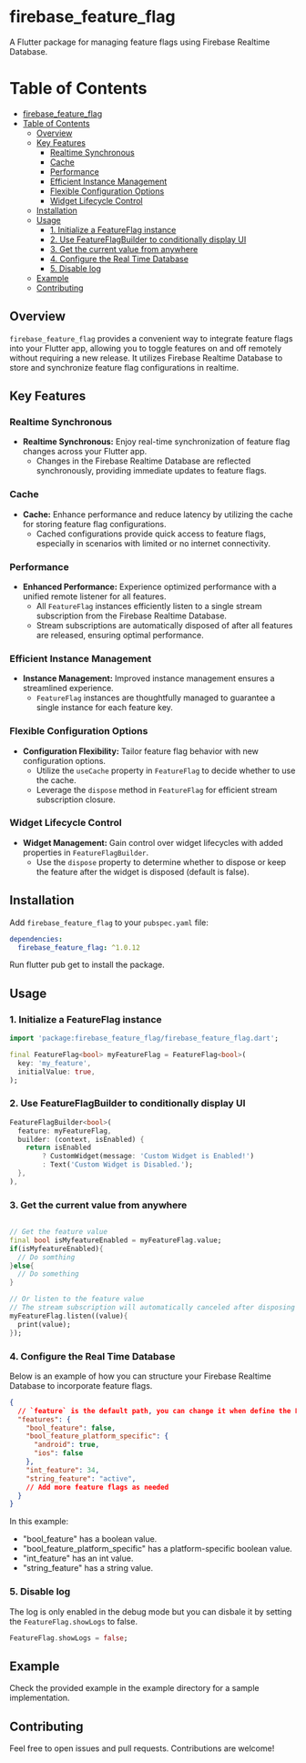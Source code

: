 # firebase_feature_flag

A Flutter package for managing feature flags using Firebase Realtime Database.

# Table of Contents

- [firebase\_feature\_flag](#firebase_feature_flag)
- [Table of Contents](#table-of-contents)
  - [Overview](#overview)
  - [Key Features](#key-features)
    - [Realtime Synchronous](#realtime-synchronous)
    - [Cache](#cache)
    - [Performance](#performance)
    - [Efficient Instance Management](#efficient-instance-management)
    - [Flexible Configuration Options](#flexible-configuration-options)
    - [Widget Lifecycle Control](#widget-lifecycle-control)
  - [Installation](#installation)
  - [Usage](#usage)
    - [1. Initialize a FeatureFlag instance](#1-initialize-a-featureflag-instance)
    - [2. Use FeatureFlagBuilder to conditionally display UI](#2-use-featureflagbuilder-to-conditionally-display-ui)
    - [3. Get the current value from anywhere](#3-get-the-current-value-from-anywhere)
    - [4. Configure the Real Time Database](#4-configure-the-real-time-database)
    - [5. Disable log](#5-disable-log)
  - [Example](#example)
  - [Contributing](#contributing)

## Overview

`firebase_feature_flag` provides a convenient way to integrate feature flags into your Flutter app, allowing you to toggle features on and off remotely without requiring a new release. It utilizes Firebase Realtime Database to store and synchronize feature flag configurations in realtime.

## Key Features

### Realtime Synchronous

- **Realtime Synchronous:** Enjoy real-time synchronization of feature flag changes across your Flutter app.
  - Changes in the Firebase Realtime Database are reflected synchronously, providing immediate updates to feature flags.

### Cache

- **Cache:** Enhance performance and reduce latency by utilizing the cache for storing feature flag configurations.
  - Cached configurations provide quick access to feature flags, especially in scenarios with limited or no internet connectivity.

### Performance

- **Enhanced Performance:** Experience optimized performance with a unified remote listener for all features.
  - All `FeatureFlag` instances efficiently listen to a single stream subscription from the Firebase Realtime Database.
  - Stream subscriptions are automatically disposed of after all features are released, ensuring optimal performance.

### Efficient Instance Management

- **Instance Management:** Improved instance management ensures a streamlined experience.
  - `FeatureFlag` instances are thoughtfully managed to guarantee a single instance for each feature key.

### Flexible Configuration Options

- **Configuration Flexibility:** Tailor feature flag behavior with new configuration options.
  - Utilize the `useCache` property in `FeatureFlag` to decide whether to use the cache.
  - Leverage the `dispose` method in `FeatureFlag` for efficient stream subscription closure.

### Widget Lifecycle Control

- **Widget Management:** Gain control over widget lifecycles with added properties in `FeatureFlagBuilder`.
  - Use the `dispose` property to determine whether to dispose or keep the feature after the widget is disposed (default is false).


## Installation

Add `firebase_feature_flag` to your `pubspec.yaml` file:

```yaml
dependencies:
  firebase_feature_flag: ^1.0.12
```

Run flutter pub get to install the package.

## Usage

### 1. Initialize a FeatureFlag instance
```dart
import 'package:firebase_feature_flag/firebase_feature_flag.dart';

final FeatureFlag<bool> myFeatureFlag = FeatureFlag<bool>(
  key: 'my_feature',
  initialValue: true,
);
```

### 2. Use FeatureFlagBuilder to conditionally display UI
```dart
FeatureFlagBuilder<bool>(
  feature: myFeatureFlag,
  builder: (context, isEnabled) {
    return isEnabled
        ? CustomWidget(message: 'Custom Widget is Enabled!')
        : Text('Custom Widget is Disabled.');
  },
),
```

### 3. Get the current value from anywhere
```dart

// Get the feature value
final bool isMyfeatureEnabled = myFeatureFlag.value;
if(isMyfeatureEnabled){
  // Do somthing
}else{
  // Do something
}

// Or listen to the feature value
// The stream subscription will automatically canceled after disposing the feature.
myFeatureFlag.listen((value){
  print(value);
});
```

### 4. Configure the Real Time Database
Below is an example of how you can structure your Firebase Realtime Database to incorporate feature flags. 
```json
{
  // `feature` is the default path, you can change it when define the FeatureFlag
  "features": {
    "bool_feature": false,
    "bool_feature_platform_specific": {
      "android": true,
      "ios": false
    },
    "int_feature": 34,
    "string_feature": "active",
    // Add more feature flags as needed
  }
}
```
In this example:

- "bool_feature" has a boolean value.
- "bool_feature_platform_specific" has a platform-specific boolean value.
- "int_feature" has an int value.
- "string_feature" has a string value.

### 5. Disable log
The log is only enabled in the debug mode but you can disbale it by setting the `FeatureFlag.showLogs` to false.
```dart
FeatureFlag.showLogs = false;
```

## Example
Check the provided example in the example directory for a sample implementation.

## Contributing
Feel free to open issues and pull requests. Contributions are welcome!
